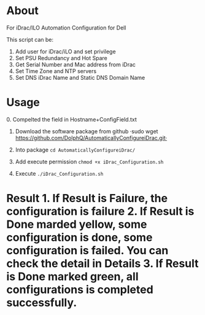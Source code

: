 <h1>About</h1>

For iDrac/ILO Automation Configuration for Dell

This script can be:
 1. Add user for iDrac/iLO and set privilege
 2. Set PSU Redundancy and Hot Spare
 3. Get Serial Number and Mac address from iDrac
 4. Set Time Zone and NTP servers
 5. Set DNS iDrac Name and Static DNS Domain Name


<h1>Usage</h1>
0. Compelted the field in Hostname+ConfigField.txt

1. Download the software package from github
·sudo wget https://github.com/DolphQ/AutomaticallyConfigureiDrac.git·

2. Into package
`cd AutomaticallyConfigureiDrac/`

3. Add execute permission
`chmod +x iDrac_Configuration.sh`

4. Execute
`./iDrac_Configuration.sh`

<h1>Result</h>
1. If Result is Failure, the configuration is failure
2. If Result is Done marded yellow, some configuration is done, some configuration is failed. You can check the detail in Details
3. If Result is Done marked green, all configurations is completed successfully.
